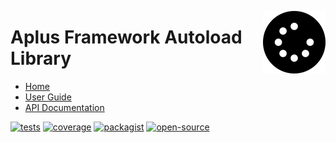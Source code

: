 <a href="https://github.com/aplus-framework/autoload"><img src="https://raw.githubusercontent.com/aplus-framework/autoload/master/guide/image.png" alt="Aplus Framework Autoload Library" align="right" width="100"></a>

# Aplus Framework Autoload Library

- [Home](https://aplus-framework.com/packages/autoload)
- [User Guide](https://docs.aplus-framework.com/guides/libraries/autoload/index.html)
- [API Documentation](https://docs.aplus-framework.com/packages/autoload.html)

[![tests](https://github.com/aplus-framework/autoload/actions/workflows/tests.yml/badge.svg)](https://github.com/aplus-framework/autoload/actions/workflows/tests.yml)
[![coverage](https://coveralls.io/repos/github/aplus-framework/autoload/badge.svg?branch=master)](https://coveralls.io/github/aplus-framework/autoload?branch=master)
[![packagist](https://img.shields.io/packagist/v/aplus/autoload)](https://packagist.org/packages/aplus/autoload)
[![open-source](https://img.shields.io/badge/open--source-sponsor-magenta)](https://aplus-framework.com/sponsor)
